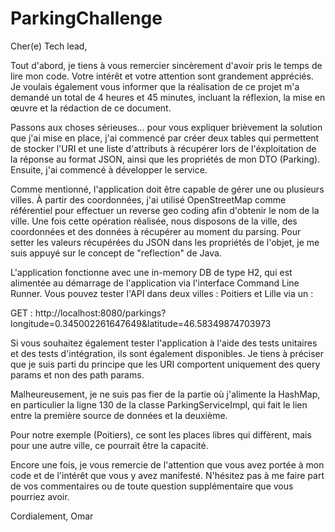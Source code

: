 # ParkingChallenge

Cher(e) Tech lead, 

Tout d'abord, je tiens à vous remercier sincèrement d'avoir pris le temps de lire mon code. Votre intérêt et votre attention sont grandement appréciés. Je voulais également vous informer que la réalisation de ce projet m'a demandé un total de 4 heures et 45 minutes, incluant la réflexion, la mise en œuvre et la rédaction de ce document.

Passons aux choses sérieuses... pour vous expliquer brièvement la solution que j'ai mise en place, j'ai commencé par créer deux tables qui permettent de stocker l'URI et une liste d'attributs à récupérer lors de l'éxploitation de la réponse au format JSON, ainsi que les propriétés de mon DTO (Parking). Ensuite, j'ai commencé à développer le service. 

Comme mentionné, l'application doit être capable de gérer une ou plusieurs villes. À partir des coordonnées, j'ai utilisé OpenStreetMap comme référentiel pour effectuer un reverse geo coding afin d'obtenir le nom de la ville. Une fois cette opération réalisée, nous disposons de la ville, des coordonnées et des données à récupérer au moment du parsing. Pour setter les valeurs récupérées du JSON dans les propriétés de l'objet, je me suis appuyé sur le concept de "reflection" de Java. 


L'application fonctionne avec une in-memory DB de type H2, qui est alimentée au démarrage de l'application via l'interface Command Line Runner. Vous pouvez tester l'API dans deux villes : Poitiers et Lille via un :  

GET : http://localhost:8080/parkings?longitude=0.345002261647649&latitude=46.58349874703973 

Si vous souhaitez également tester l'application à l'aide des tests unitaires et des tests d'intégration, ils sont également disponibles. Je tiens à préciser que je suis parti du principe que les URI comportent uniquement des query params et non des path params. 


Malheureusement, je ne suis pas fier de la partie où j'alimente la HashMap, en particulier la ligne 130 de la classe ParkingServiceImpl, qui fait le lien entre la première source de données et la deuxième.

Pour notre exemple (Poitiers), ce sont les places libres qui diffèrent, mais pour une autre ville, ce pourrait être la capacité.

Encore une fois, je vous remercie de l'attention que vous avez portée à mon code et de l'intérêt que vous y avez manifesté. N'hésitez pas à me faire part de vos commentaires ou de toute question supplémentaire que vous pourriez avoir.

Cordialement,
Omar
